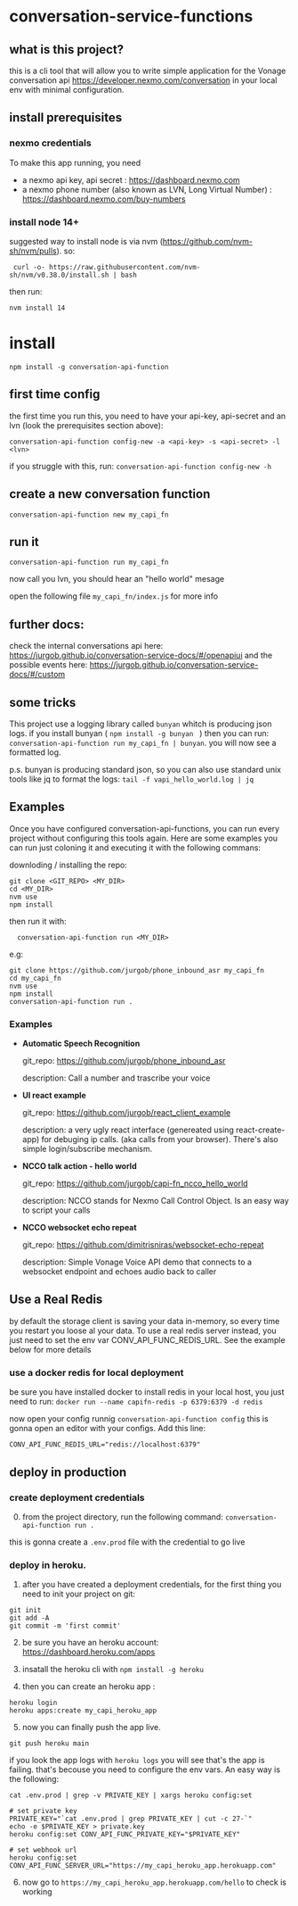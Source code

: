 # conversation-service-functions


## what is this project?
this is a cli tool that will allow you to write simple application for the Vonage conversation api https://developer.nexmo.com/conversation in your local env with minimal configuration.







## install prerequisites


### nexmo credentials
To make this app running, you need 
 - a nexmo api key, api secret : https://dashboard.nexmo.com
 - a nexmo phone number (also known as LVN, Long Virtual Number) : https://dashboard.nexmo.com/buy-numbers

### install node 14+
suggested way to install node is via nvm (https://github.com/nvm-sh/nvm/pulls). so: 

```  curl -o- https://raw.githubusercontent.com/nvm-sh/nvm/v0.38.0/install.sh | bash  ```

then run: 

``` nvm install 14 ```

# install

```npm install -g conversation-api-function ```

## first time config

the first time you run this, you need to have your api-key, api-secret and an lvn (look the prerequisites section above):

```conversation-api-function config-new -a <api-key> -s <api-secret> -l <lvn>```

if you struggle with this, run: 
```conversation-api-function config-new -h```

## create a new conversation function

``` conversation-api-function new my_capi_fn ```

## run it

``` conversation-api-function run my_capi_fn ```

now call you lvn, you should hear an "hello world" mesage


open the following file ``` my_capi_fn/index.js ``` for more info


## further docs:
check the internal conversations api here: https://jurgob.github.io/conversation-service-docs/#/openapiui
and the possible events here: https://jurgob.github.io/conversation-service-docs/#/custom



## some tricks
This project use a logging library called `bunyan` whitch is producing json logs.
if you install bunyan ( ```npm install -g bunyan ``` ) then you can run: 
`conversation-api-function run my_capi_fn | bunyan`. you will now see a formatted log. 

p.s. bunyan is producing standard json, so you can also use standard unix tools like jq to format the logs: `tail -f vapi_hello_world.log | jq`

## Examples

Once you have configured conversation-api-functions, you can run every project without configuring this tools again. 
Here are some examples you can run just coloning it and executing it with the following commans: 

downloding / installing the repo:
```
git clone <GIT_REPO> <MY_DIR>
cd <MY_DIR>
nvm use
npm install
```
then run it with: 

```  conversation-api-function run <MY_DIR>```


e.g: 
```
git clone https://github.com/jurgob/phone_inbound_asr my_capi_fn
cd my_capi_fn
nvm use
npm install
conversation-api-function run .

```

### Examples 

- **Automatic Speech Recognition**

  git_repo: https://github.com/jurgob/phone_inbound_asr
  
  description: Call a number and trascribe your voice

- **UI react example**

  git_repo: https://github.com/jurgob/react_client_example

  description: a very ugly react interface (genereated using react-create-app) for debuging ip calls. (aka calls from your browser). There's also simple login/subscribe mechanism.

- **NCCO talk action - hello world**

  git_repo: https://github.com/jurgob/capi-fn_ncco_hello_world

  description: NCCO stands for Nexmo Call Control Object. Is an easy way to script your calls

- **NCCO websocket echo repeat**

  git_repo: https://github.com/dimitrisniras/websocket-echo-repeat

  description: Simple Vonage Voice API demo that connects to a websocket endpoint and echoes audio back to caller

## Use a Real Redis

by default the storage client is saving your data in-memory, so every time you restart you loose al your data. 
To use a real redis server instead, you just need to set the env var CONV_API_FUNC_REDIS_URL.
See the example below for more details

### use a docker redis for local deployment

be sure you have installed docker
to install redis in your local host, you just need to run: 
```docker run --name capifn-redis -p 6379:6379 -d redis```


now open your config runnig ```conversation-api-function config```
this is gonna open an editor with your configs. Add this line: 
``` 
CONV_API_FUNC_REDIS_URL="redis://localhost:6379"
```
 



## deploy in production

### create deployment credentials
0) from the project directory, run the following command: 
```conversation-api-function run .  ```

this is gonna create a `.env.prod` file with the credential to go live

### deploy in heroku. 
1) after you have created a deployment credentials, for the first thing you need to init your project on git: 
```
git init
git add -A
git commit -m 'first commit'

```

2) be sure you have an heroku account:  https://dashboard.heroku.com/apps

3) insatall the heroku cli with ```npm install -g heroku```

4) then you can create an heroku app :

```
heroku login
heroku apps:create my_capi_heroku_app
```

5) now you can finally push the app live.
```
git push heroku main
```

if you look the app logs with ```heroku logs``` you will see that's the app is failing. that's becouse you need to configure the env vars. An easy way is the following: 

```
cat .env.prod | grep -v PRIVATE_KEY | xargs heroku config:set

# set private key
PRIVATE_KEY="`cat .env.prod | grep PRIVATE_KEY | cut -c 27-`"
echo -e $PRIVATE_KEY > private.key
heroku config:set CONV_API_FUNC_PRIVATE_KEY="$PRIVATE_KEY"

# set webhook url
heroku config:set CONV_API_FUNC_SERVER_URL="https://my_capi_heroku_app.herokuapp.com"
```

6) now go to `https://my_capi_heroku_app.herokuapp.com/hello` to check is working












